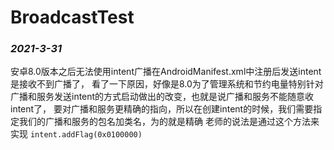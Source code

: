 # BroadcastTest
### *2021-3-31*
安卓8.0版本之后无法使用intent广播在AndroidManifest.xml中注册后发送intent是接收不到广播了，
看了一下原因，好像是8.0为了管理系统和节约电量特别针对广播和服务发送intent的方式启动做出的改变，也就是说广播和服务不能随意收intent了，
要对广播和服务更精确的指向，所以在创建intent的时候，我们需要指定我们的广播和服务的包名加类名，为的就是精确
老师的说法是通过这个方法来实现
`intent.addFlag(0x0100000) `
